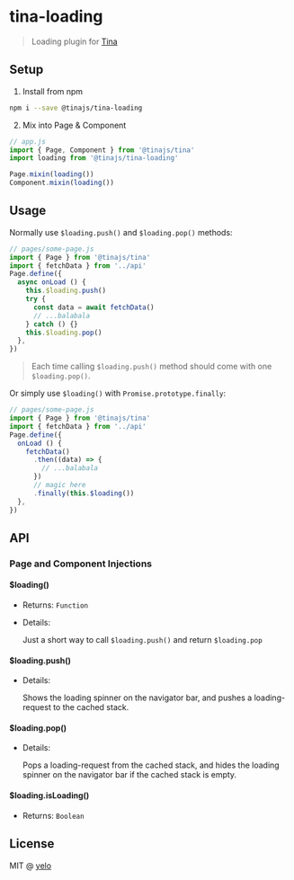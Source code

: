 # tina-loading
> Loading plugin for [Tina](https://github.com/tinajs/tina)

## Setup
1. Install from npm
```bash
npm i --save @tinajs/tina-loading
```

2. Mix into Page & Component
```javascript
// app.js
import { Page, Component } from '@tinajs/tina'
import loading from '@tinajs/tina-loading'

Page.mixin(loading())
Component.mixin(loading())
```

## Usage
Normally use ``$loading.push()`` and ``$loading.pop()`` methods:
```javascript
// pages/some-page.js
import { Page } from '@tinajs/tina'
import { fetchData } from '../api'
Page.define({
  async onLoad () {
    this.$loading.push()
    try {
      const data = await fetchData()
      // ...balabala
    } catch () {}
    this.$loading.pop()
  },
})
```
> Each time calling ``$loading.push()`` method should come with one ``$loading.pop()``.

Or simply use ``$loading()`` with ``Promise.prototype.finally``:
```javascript
// pages/some-page.js
import { Page } from '@tinajs/tina'
import { fetchData } from '../api'
Page.define({
  onLoad () {
    fetchData()
      .then((data) => {
        // ...balabala
      })
      // magic here
      .finally(this.$loading())
  },
})
```

## API
### Page and Component Injections
#### $loading()
- Returns: ``Function``
- Details:

  Just a short way to call ``$loading.push()`` and return ``$loading.pop``

#### $loading.push()
- Details:

  Shows the loading spinner on the navigator bar, and pushes a loading-request to the cached stack.

#### $loading.pop()
- Details:

  Pops a loading-request from the cached stack, and hides the loading spinner on the navigator bar if the cached stack is empty.

#### $loading.isLoading()
- Returns: ``Boolean``

## License
MIT @ [yelo](https://github.com/imyelo)
